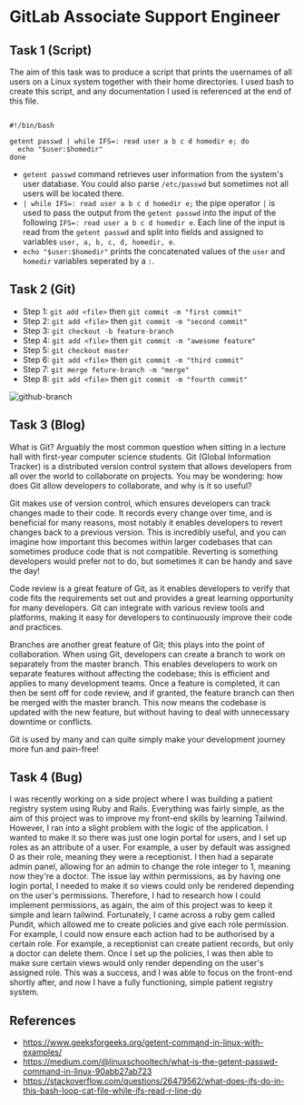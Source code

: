 # GitLab Associate Support Engineer

## Task 1 (Script)

The aim of this task was to produce a script that prints the usernames of all users on a Linux system together with their home directories. I used bash to create this script, and any documentation I used is referenced at the end of this file.

```shell

#!/bin/bash

getent passwd | while IFS=: read user a b c d homedir e; do
  echo "$user:$homedir"
done

```

- ```getent passwd``` command retrieves user information from the system's user database. You could also parse ```/etc/passwd``` but sometimes not all users will be located there.
- ```| while IFS=: read user a b c d homedir e;``` the pipe operator ```|``` is used to pass the output from the ```getent passwd``` into the input of the following ```IFS=: read user a b c d homedir e```. Each line of the input is read from the ```getent passwd``` and split into fields and assigned to variables ```user, a, b, c, d, homedir, e```.
- ```echo "$user:$homedir"``` prints the concatenated values of the ```user``` and ```homedir``` variables seperated by a ```:```.

## Task 2 (Git)

- Step 1: ```git add <file>``` then ```git commit -m "first commit"```
- Step 2: ```git add <file>``` then ```git commit -m "second commit"```
- Step 3: ```git checkout -b feature-branch```
- Step 4: ```git add <file>``` then ```git commit -m "awesome feature"```
- Step 5: ```git checkout master```
- Step 6: ```git add <file>``` then ```git commit -m "third commit"```
- Step 7: ```git merge feture-branch -m "merge"```
- Step 8: ```git add <file>``` then ```git commit -m "fourth commit"```

![github-branch](https://github.com/niallc18/gitlab-support-engineer/assets/109161441/6b4d1cee-3661-49c5-a62a-dcd7f2d0eeb3)

## Task 3 (Blog)

What is Git? Arguably the most common question when sitting in a lecture hall with first-year computer science students. Git (Global Information Tracker) is a distributed version control system that allows developers from all over the world to collaborate on projects. You may be wondering: how does Git allow developers to collaborate, and why is it so useful? 

Git makes use of version control, which ensures developers can track changes made to their code. It records every change over time, and is beneficial for many reasons, most notably it enables developers to revert changes back to a previous version. This is incredibly useful, and you can imagine how important this becomes within larger codebases that can sometimes produce code that is not compatible. Reverting is something developers would prefer not to do, but sometimes it can be handy and save the day!

Code review is a great feature of Git, as it enables developers to verify that code fits the requirements set out and provides a great learning opportunity for many developers. Git can integrate with various review tools and platforms, making it easy for developers to continuously improve their code and practices.

Branches are another great feature of Git; this plays into the point of collaboration. When using Git, developers can create a branch to work on separately from the master branch. This enables developers to work on separate features without affecting the codebase; this is efficient and applies to many development teams. Once a feature is completed, it can then be sent off for code review, and if granted, the feature branch can then be merged with the master branch. This now means the codebase is updated with the new feature, but without having to deal with unnecessary downtime or conflicts. 

Git is used by many and can quite simply make your development journey more fun and pain-free!

## Task 4 (Bug)

I was recently working on a side project where I was building a patient registry system using Ruby and Rails. Everything was fairly simple, as the aim of this project was to improve my front-end skills by learning Tailwind. However, I ran into a slight problem with the logic of the application. I wanted to make it so there was just one login portal for users, and I set up roles as an attribute of a user. For example, a user by default was assigned 0 as their role, meaning they were a receptionist. I then had a separate admin panel, allowing for an admin to change the role integer to 1, meaning now they're a doctor. The issue lay within permissions, as by having one login portal, I needed to make it so views could only be rendered depending on the user's permissions. Therefore, I had to research how I could implement permissions, as again, the aim of this project was to keep it simple and learn tailwind. Fortunately, I came across a ruby gem called Pundit, which allowed me to create policies and give each role permission. For example, I could now ensure each action had to be authorised by a certain role. For example, a receptionist can create patient records, but only a doctor can delete them. Once I set up the policies, I was then able to make sure certain views would only render depending on the user's assigned role. This was a success, and I was able to focus on the front-end shortly after, and now I have a fully functioning, simple patient registry system.

## References

- https://www.geeksforgeeks.org/getent-command-in-linux-with-examples/
- https://medium.com/@linuxschooltech/what-is-the-getent-passwd-command-in-linux-90abb27ab723
- https://stackoverflow.com/questions/26479562/what-does-ifs-do-in-this-bash-loop-cat-file-while-ifs-read-r-line-do
